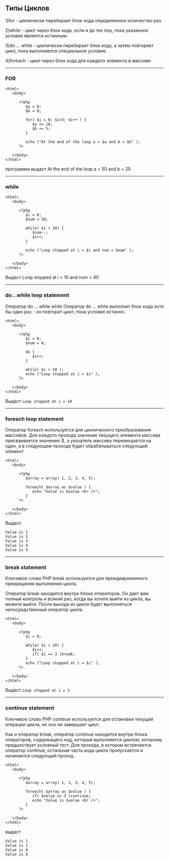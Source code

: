 
## Типы Циклов

1)for - циклически перебирает блок кода определенное количество раз.

2)while - цикл через блок кода, если и до тех пор, пока указанное условие является истинным.

3)do ... while - циклически перебирает блок кода, а затем повторяет цикл, пока выполняется специальное условие.

4)foreach - цикл через блок кода для каждого элемента в массиве.

_______________________
### FOR
```
<html>
   <body>

      <?php
         $a = 0;
         $b = 0;

         for( $i = 0; $i<5; $i++ ) {
            $a += 10;
            $b += 5;
         }

         echo ("At the end of the loop a = $a and b = $b" );
      ?>

   </body>
</html>
```
программа выдаст At the end of the loop a = 50 and b = 25
___________
### while
```
<html>
   <body>

      <?php
         $i = 0;
         $num = 50;

         while( $i < 10) {
            $num--;
            $i++;
         }

         echo ("Loop stopped at i = $i and num = $num" );
      ?>

   </body>
</html>
```
Выдаст Loop stopped at i = 10 and num = 40
_______________________
### do...while loop statement

Оператор do ... while while
Оператор do ... while выполнит блок кода хотя бы один раз - он повторит цикл, пока условие истинно.
```
<html>
   <body>

      <?php
         $i = 0;
         $num = 0;

         do {
            $i++;
         }

         while( $i < 10 );
         echo ("Loop stopped at i = $i" );
      ?>

   </body>
</html>
```
Выдаст ```Loop stopped at i = 10```
________________
### foreach loop statement

Оператор foreach используется для циклического преобразования массивов.
Для каждого прохода значение текущего элемента массива присваивается значению $,
а указатель массива перемещается на один, а в следующем проходе будет обрабатываться следующий элемент.
```
<html>
   <body>

      <?php
         $array = array( 1, 2, 3, 4, 5);

         foreach( $array as $value ) {
            echo "Value is $value <br />";
         }
      ?>

   </body>
</html>
```
Выдаст
```
Value is 1
Value is 2
Value is 3
Value is 4
Value is 5
```
_______________
### break statement

Ключевое слово PHP break используется для преждевременного прекращения выполнения цикла.

Оператор break находится внутри блока операторов. Он дает вам полный контроль и всякий раз,
когда вы хотите выйти из цикла, вы можете выйти. После выхода из цикла будет выполняться непосредственный оператор цикла.
```
<html>
   <body>

      <?php
         $i = 0;

         while( $i < 10) {
            $i++;
            if( $i == 3 )break;
         }
         echo ("Loop stopped at i = $i" );
      ?>

   </body>
</html>
```
Выдаст ```Loop stopped at i = 3```
____________________________
### continue statement

Ключевое слово PHP continue используется для остановки текущей итерации цикла, но оно не завершает цикл.

Как и оператор break, оператор continue находится внутри блока операторов, содержащего код, который выполняется циклом,
которому предшествует условный тест.
Для прохода, в котором встречается оператор continue, остальная часть кода цикла пропускается и начинается следующий проход.
```
<html>
   <body>

      <?php
         $array = array( 1, 2, 3, 4, 5);

         foreach( $array as $value ) {
            if( $value == 3 )continue;
            echo "Value is $value <br />";
         }
      ?>

   </body>
</html>
```
выдаст
```
Value is 1
Value is 2
Value is 4
Value is 5
```